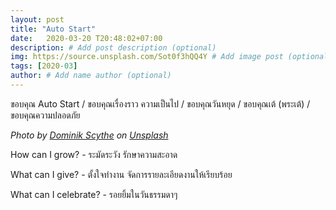 ```yaml
---
layout: post
title: "Auto Start"
date:   2020-03-20 T20:48:02+07:00
description: # Add post description (optional)
img: https://source.unsplash.com/Sot0f3hQQ4Y # Add image post (optional)
tags: [2020-03]
author: # Add name author (optional)
---
```

ขอบคุณ Auto Start / ขอบคุณเรื่องราว ความเป็นไป / ขอบคุณวันหยุด / ขอบคุณเต้ (พระเต้) / ขอบคุณความปลอดภัย

*Photo by [Dominik Scythe](https://unsplash.com/@drscythe) on [Unsplash](https://unsplash.com)*

<i class="fa fa-child" style="color:plum"></i>

How can I grow? - ระมัดระวัง รักษาความสะอาด

What can I give? - ตั้งใจทำงาน จัดการรายละเอียดงานให้เรียบร้อย

What can I celebrate? - รอยยิ้มในวันธรรมดาๆ
